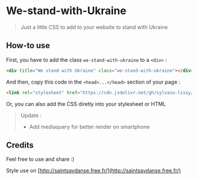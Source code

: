# We-stand-with-Ukraine

> Just a little CSS to add to your website to stand with Ukraine

## How-to use

First, you have to add the class `we-stand-with-ukraine` to a `<div>` :

```html
<div title="We stand with Ukraine" class="we-stand-with-ukraine"></div>
```

And then, copy this code in the `<head>...</head>` section of your page :

```html
<link rel="stylesheet" href="https://cdn.jsdelivr.net/gh/sylvain-lissy/we-stand-with-ukraine/we-stand-with-ukraine.css">
```

Or, you can also add the CSS diretly into your stylesheet or HTML

> Update : 
>
> - Add mediaquery for better render on smartphone

## Credits

Feel free to use and share :)

Style use on [http://saintsavdanse.free.fr/](http://saintsavdanse.free.fr/)
